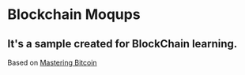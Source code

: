 # Blockchain Moqups
## It's a sample created for BlockChain learning.

Based on [Mastering Bitcoin](https://github.com/bitcoinbook/bitcoinbook)
